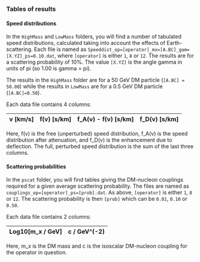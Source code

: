 ### Tables of results

#### Speed distributions

In the `HighMass` and `LowMass` folders, you will find a number of tabulated speed distributions, calculated taking into account the effects of Earth-scattering. Each file is named as `Speeddist_op=[operator]_mx=[A.BC]_gam=[X.YZ]_ps=0.10.dat`, where `[operator]` is either `1`, `8` or `12`. The results are for a scattering probability of 10%. The value `[X.YZ]` is the angle gamma in units of pi (so 1.00 is gamma = pi).

The results in the `HighMass` folder are for a 50 GeV DM particle (`[A.BC] = 50.00`) while the results in `LowMass` are for a 0.5 GeV DM particle (`[A.BC]=0.50`).

Each data file contains 4 columns:

| v [km/s]   | f(v) [s/km]    | f\_A(v) - f(v) [s/km]  | f\_D(v) [s/km] |
| --- | --- | --- | --- |

Here, f(v) is the free (unperturbed) speed distribution, f\_A(v) is the speed distribution after attenuation, and f\_D(v) is the enhancement due to deflection. The full, perturbed speed distribution is the sum of the last three columns.

#### Scattering probabilities

In the `pscat` folder, you will find tables giving the DM-nucleon couplings required for a given average scattering probability. The files are named as `couplings_op=[operator]_ps=[prob].dat`. As above, `[operator]` is either `1`, `8` or `12`. The scattering probability is then `[prob]` which can be `0.01`, `0.10` or `0.50`.

Each data file contains 2 columns:

| Log10[m\_x / GeV]   | c / GeV^(-2) |
| --- | --- |

Here, m\_x is the DM mass and c is the isoscalar DM-nucleon coupling for the operator in question.